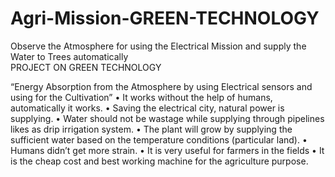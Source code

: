 # Agri-Mission-GREEN-TECHNOLOGY
Observe the Atmosphere for using the Electrical Mission and supply the Water to Trees automatically  
PROJECT ON GREEN TECHNOLOGY
	
“Energy Absorption from the Atmosphere by using Electrical sensors and using for the Cultivation”
•	It works without the help of humans, automatically it works.
•	Saving the electrical city, natural power is supplying.
•	Water should not be wastage while supplying through pipelines likes as drip irrigation system.
•	The plant will grow by supplying the sufficient water based on the temperature conditions (particular land).
•	Humans didn’t get more strain.
•	It is very useful for farmers in the fields
•	It is the cheap cost and best working machine for the agriculture purpose.
